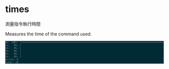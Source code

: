 # times

測量指令執行時間

Measures the time of the command used.

![demo](https://github.com/kjelly/times/blob/master/images/demo1.png?raw=true)
